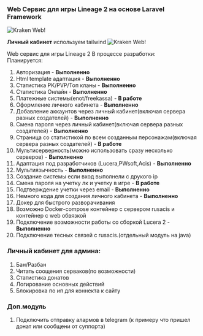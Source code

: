 ### Web Сервис для игры Lineage 2 на основе Laravel Framework


![Kraken Web!](https://i.ibb.co/M7jG4QD/Logokraken-Wev.png)

**Личный кабинет** используем tailwind
![Kraken Web!](https://i.ibb.co/6RHF7bS/finish.png)


Web сервис для игры Lineage 2 В процессе разработки:\
Планируется: 
 1. Авторизация - **Выполненно**
 2. Html template адаптация - **Выполненно**
 3. Статистика PK/PVP/Топ кланы - **Выполненно**
 4. Статистика Онлайн  - **Выполненно**
 5. Платежные системы(enot/freekassa) - **В работе**
 6. Оформление личного кабинета - **Выполненно**
 7. Добавление аккаунтов через личный кабинет(включая сервера разных создателей)  - **Выполненно**
 8. Смена пароля через личный кабинет(включая сервера разных создателей)  - **Выполненно**
 9. Страница со статистикой по всем созданным персонажам(включая сервера разных создателей) - **В работе**
 10. Мультисерверность(можно использовать сразу несколько серверов) - **Выполненно**
 11. Адаптация под разработчиков (Lucera,PWsoft,Acis) - **Выполненно**
 12. Мультиязычность - **Выполненно**
 13. Создание системы если вход выполнели с друкого ip
 14. Смена пароля на учетку лк и учетку в игре - **В работе**
 15. Подтверждение учетки через email -  **Выполненно**
 16. Немного кода для создания личного кабинета - **Выполненно**
 17. Докер для быстрого разворачивания 
 18. Возможно Docker-compose контейнер с сервером rusacis и контейнер с web обвязкой
 19. Подключение возможности работы со сборкой Lucera 2 - **Выполненно**
 20. Подключение тесных связей с rusacis.(отдельный модуль на java)

  ### Личный кабинет для админа: ###
 1. Бан/Разбан
 2. Читать соощения серваков(по возможности)
 3. Статистика донатов
 4. Логирование основных действий
 5. Блокировка по ип для коннекта к сайту
 
 ### Доп.модуль ###
 1. Подключить отправку алармов в telegram (к примеру что пришел донат или сообщени от суппорта)
